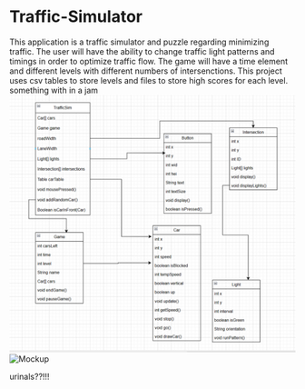 # Traffic-Simulator

This application is a traffic simulator and puzzle regarding minimizing traffic. The user will have the ability to change traffic light patterns and timings in order to optimize traffic flow. The game will have a time element and different levels with different numbers of intersenctions. This project uses csv tables to store levels and files to store high scores for each level.
something with in a jam
![ClassDiagram](images/TrafficDiagram.PNG)
![Mockup](images/mockup.jpg)

urinals??!!!
